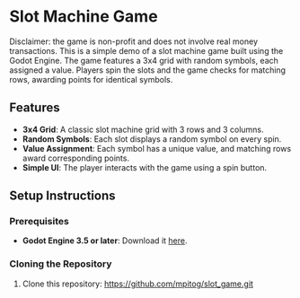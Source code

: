 # Slot Machine Game
Disclaimer: the game is non-profit and does not involve real money transactions.
This is a simple demo of a slot machine game built using the Godot Engine. The game features a 3x4 grid with random symbols, each assigned a value. Players spin the slots and the game checks for matching rows, awarding points for identical symbols.


## Features

- **3x4 Grid**: A classic slot machine grid with 3 rows and 3 columns.
- **Random Symbols**: Each slot displays a random symbol on every spin.
- **Value Assignment**: Each symbol has a unique value, and matching rows award corresponding points.
- **Simple UI**: The player interacts with the game using a spin button.

## Setup Instructions

### Prerequisites

- **Godot Engine 3.5 or later**: Download it [here](https://godotengine.org/download).

### Cloning the Repository

1. Clone this repository:
https://github.com/mpitog/slot_game.git
